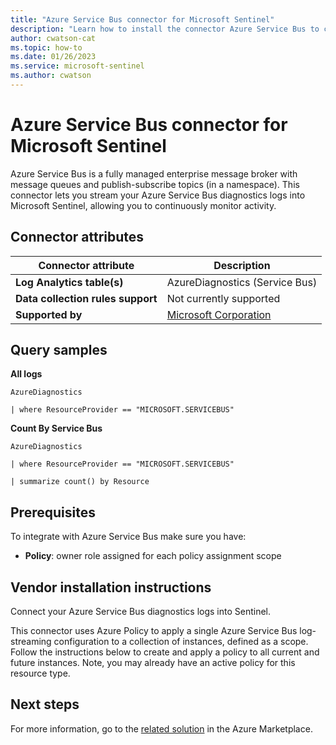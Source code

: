 ```yaml
---
title: "Azure Service Bus connector for Microsoft Sentinel"
description: "Learn how to install the connector Azure Service Bus to connect your data source to Microsoft Sentinel."
author: cwatson-cat
ms.topic: how-to
ms.date: 01/26/2023
ms.service: microsoft-sentinel
ms.author: cwatson
---
```


# Azure Service Bus connector for Microsoft Sentinel

Azure Service Bus is a fully managed enterprise message broker with message queues and publish-subscribe topics (in a namespace). This connector lets you stream your Azure Service Bus diagnostics logs into Microsoft Sentinel, allowing you to continuously monitor activity. 

## Connector attributes

| Connector attribute | Description |
| --- | --- |
| **Log Analytics table(s)** | AzureDiagnostics (Service Bus)<br/> |
| **Data collection rules support** | Not currently supported |
| **Supported by** | [Microsoft Corporation](https://support.microsoft.com) |

## Query samples

**All logs**
   ```kusto
AzureDiagnostics 

   | where ResourceProvider == "MICROSOFT.SERVICEBUS" 

   ```

**Count By Service Bus**
   ```kusto
AzureDiagnostics 

   | where ResourceProvider == "MICROSOFT.SERVICEBUS" 

   | summarize count() by Resource
   ```



## Prerequisites

To integrate with Azure Service Bus make sure you have: 

- **Policy**: owner role assigned for each policy assignment scope


## Vendor installation instructions

Connect your Azure Service Bus diagnostics logs into Sentinel.

This connector uses Azure Policy to apply a single Azure Service Bus log-streaming configuration to a collection of instances, defined as a scope. Follow the instructions below to create and apply a policy to all current and future instances. Note, you may already have an active policy for this resource type.




## Next steps

For more information, go to the [related solution](https://azuremarketplace.microsoft.com/en-us/marketplace/apps/azuresentinel.azure-sentinel-solution-servicebus?tab=Overview) in the Azure Marketplace.
